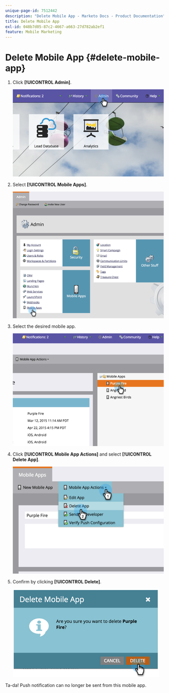 ```yaml
---
unique-page-id: 7512442
description: "Delete Mobile App - Marketo Docs - Product Documentation"
title: Delete Mobile App
exl-id: 048b7d05-87c2-4667-a663-27d782ab2ef1
feature: Mobile Marketing
---
```

# Delete Mobile App {#delete-mobile-app}

1. Click **[!UICONTROL Admin]**.

   ![](assets/image2015-4-22-16-3a12-3a32.png)

1. Select **[!UICONTROL Mobile Apps]**.

   ![](assets/image2015-4-22-16-3a14-3a29.png)

1. Select the desired mobile app.

   ![](assets/image2015-4-22-17-3a22-3a11.png)

1. Click **[!UICONTROL Mobile App Actions]** and select **[!UICONTROL Delete App]**.

   ![](assets/image2015-4-22-17-3a21-3a51.png)

1. Confirm by clicking **[!UICONTROL Delete]**.

   ![](assets/image2015-4-22-17-3a23-3a18.png)

Ta-da! Push notification can no longer be sent from this mobile app.
